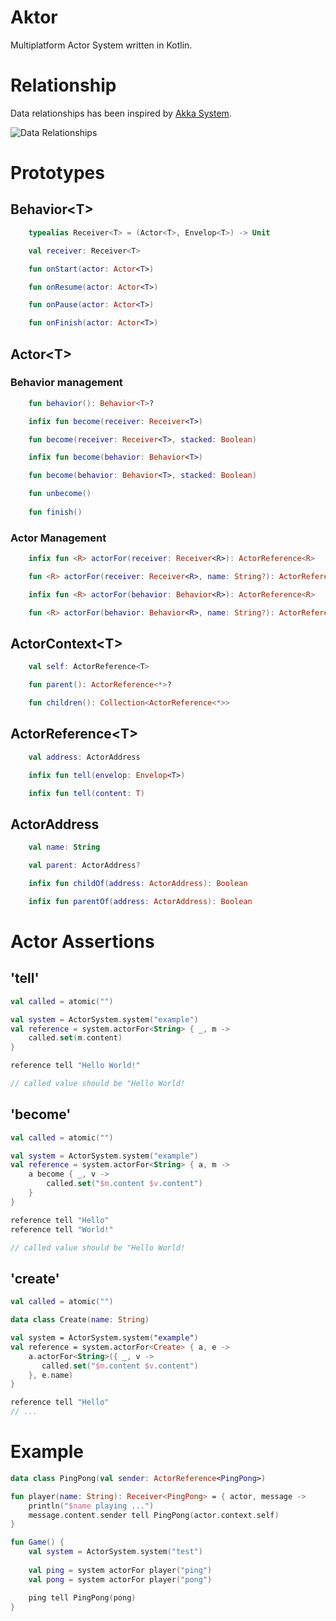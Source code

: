 # Aktor

Multiplatform Actor System written in Kotlin. 

# Relationship

Data relationships has been inspired by [Akka System](https://doc.akka.io/docs/akka/2.5/general/addressing.html).

![Data Relationships](https://raw.githubusercontent.com/d-plaindoux/actor.kotlin/master/doc/data-relation.png)

# Prototypes

## Behavior&lt;T>

```Kotlin
    typealias Receiver<T> = (Actor<T>, Envelop<T>) -> Unit

    val receiver: Receiver<T>

    fun onStart(actor: Actor<T>)

    fun onResume(actor: Actor<T>)

    fun onPause(actor: Actor<T>)

    fun onFinish(actor: Actor<T>)
```

## Actor&lt;T>

### Behavior management

```Kotlin
    fun behavior(): Behavior<T>?

    infix fun become(receiver: Receiver<T>)

    fun become(receiver: Receiver<T>, stacked: Boolean)

    infix fun become(behavior: Behavior<T>)

    fun become(behavior: Behavior<T>, stacked: Boolean)

    fun unbecome()
    
    fun finish()
```

### Actor Management

```Kotlin
    infix fun <R> actorFor(receiver: Receiver<R>): ActorReference<R>

    fun <R> actorFor(receiver: Receiver<R>, name: String?): ActorReference<R>

    infix fun <R> actorFor(behavior: Behavior<R>): ActorReference<R>

    fun <R> actorFor(behavior: Behavior<R>, name: String?): ActorReference<R>
```

## ActorContext&lt;T>

```Kotlin
    val self: ActorReference<T>

    fun parent(): ActorReference<*>?

    fun children(): Collection<ActorReference<*>>
```

## ActorReference&lt;T>

```Kotlin
    val address: ActorAddress

    infix fun tell(envelop: Envelop<T>)

    infix fun tell(content: T)
```

## ActorAddress

```Kotlin
    val name: String

    val parent: ActorAddress?

    infix fun childOf(address: ActorAddress): Boolean

    infix fun parentOf(address: ActorAddress): Boolean
```

# Actor Assertions

## 'tell'


```Kotlin
val called = atomic("")

val system = ActorSystem.system("example")
val reference = system.actorFor<String> { _, m -> 
    called.set(m.content) 
}

reference tell "Hello World!"

// called value should be "Hello World!
```

## 'become'

```Kotlin
val called = atomic("")

val system = ActorSystem.system("example")
val reference = system.actorFor<String> { a, m ->
    a become { _, v -> 
        called.set("$m.content $v.content") 
    }
}

reference tell "Hello"
reference tell "World!"

// called value should be "Hello World!
```

## 'create'

```Kotlin
val called = atomic("")

data class Create(name: String)

val system = ActorSystem.system("example")
val reference = system.actorFor<Create> { a, e -> 
    a.actorFor<String>({ _, v -> 
       called.set("$m.content $v.content") 
    }, e.name)
}

reference tell "Hello"
// ...
```

# Example

```Kotlin
data class PingPong(val sender: ActorReference<PingPong>)

fun player(name: String): Receiver<PingPong> = { actor, message ->
    println("$name playing ...")
    message.content.sender tell PingPong(actor.context.self)
}

fun Game() {
    val system = ActorSystem.system("test")
    
    val ping = system actorFor player("ping")
    val pong = system actorFor player("pong")

    ping tell PingPong(pong)
}
```
